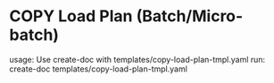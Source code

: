 # COPY Load Plan (Batch/Micro-batch)

usage: Use create-doc with templates/copy-load-plan-tmpl.yaml
run: create-doc templates/copy-load-plan-tmpl.yaml
